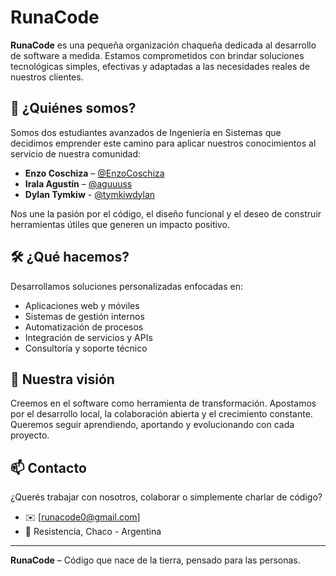 # RunaCode

**RunaCode** es una pequeña organización chaqueña dedicada al desarrollo de software a medida. Estamos comprometidos con brindar soluciones tecnológicas simples, efectivas y adaptadas a las necesidades reales de nuestros clientes.

## 👥 ¿Quiénes somos?

Somos dos estudiantes avanzados de Ingeniería en Sistemas que decidimos emprender este camino para aplicar nuestros conocimientos al servicio de nuestra comunidad:

- **Enzo Coschiza** – [@EnzoCoschiza](https://github.com/EnzoCoschiza)  
- **Irala Agustín** – [@aguuuss](https://github.com/aguuuss)
- **Dylan Tymkiw**  - [@tymkiwdylan](https://github.com/tymkiwdylan)

Nos une la pasión por el código, el diseño funcional y el deseo de construir herramientas útiles que generen un impacto positivo.

## 🛠️ ¿Qué hacemos?

Desarrollamos soluciones personalizadas enfocadas en:

- Aplicaciones web y móviles
- Sistemas de gestión internos
- Automatización de procesos
- Integración de servicios y APIs
- Consultoría y soporte técnico

## 🌱 Nuestra visión

Creemos en el software como herramienta de transformación. Apostamos por el desarrollo local, la colaboración abierta y el crecimiento constante. Queremos seguir aprendiendo, aportando y evolucionando con cada proyecto.

## 📫 Contacto

¿Querés trabajar con nosotros, colaborar o simplemente charlar de código?

- ✉️ [runacode0@gmail.com] 
- 📍 Resistencia, Chaco - Argentina

---

**RunaCode** – Código que nace de la tierra, pensado para las personas.
